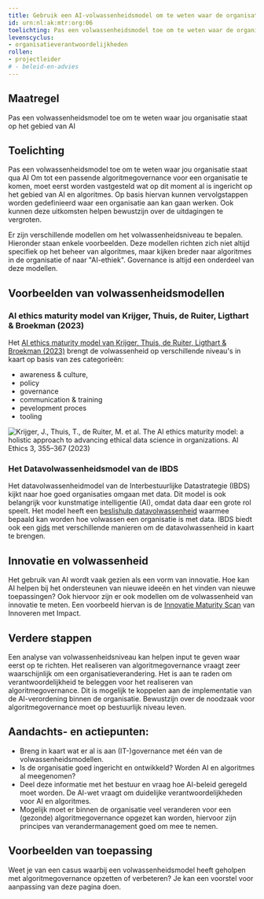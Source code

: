 ```yaml
---
title: Gebruik een AI-volwassenheidsmodel om te weten waar de organisatie staat
id: urn:nl:ak:mtr:org:06
toelichting: Pas een volwassenheidsmodel toe om te weten waar de organisatie staat op het gebied van AI
levenscyclus:
- organisatieverantwoordelijkheden
rollen:
- projectleider
# - beleid-en-advies
---
```


<!-- tags -->

## Maatregel

Pas een volwassenheidsmodel toe om te weten waar jou organisatie staat op het gebied van AI

## Toelichting 
Pas een volwassenheidsmodel toe om te weten waar jou organisatie staat qua AI
Om tot een passende algoritmegovernance voor een organisatie te komen, moet eerst worden vastgesteld wat op dit moment al is ingericht op het gebied van AI en algoritmes. 
Op basis hiervan kunnen vervolgstappen worden gedefinieerd waar een organisatie aan kan gaan werken. Ook kunnen deze uitkomsten helpen bewustzijn over de uitdagingen te vergroten.


Er zijn verschillende modellen om het volwassenheidsniveau te bepalen. Hieronder staan enkele voorbeelden. Deze modellen richten zich niet altijd specifiek op het beheer van algoritmes, maar kijken breder naar algoritmes in de organisatie of naar "AI-ethiek". Governance is altijd een onderdeel van deze modellen.


## Voorbeelden van volwassenheidsmodellen

### AI ethics maturity model van Krijger, Thuis, de Ruiter, Ligthart & Broekman (2023)
Het [AI ethics maturity model van Krijger, Thuis, de Ruiter, Ligthart & Broekman (2023)](https://link.springer.com/article/10.1007/s43681-022-00228-7) brengt de volwassenheid op verschillende niveau's in kaart op basis van zes categorieën:

- awareness & culture, 
- policy
- governance
- communication & training
- pevelopment proces
- tooling

![Krijger, J., Thuis, T., de Ruiter, M. et al. The AI ethics maturity model: a holistic approach to advancing ethical data science in organizations. AI Ethics 3, 355–367 (2023)](https://github.com/user-attachments/assets/07860cdc-9d6c-46f4-aace-cfcdf71e114d)

### Het Datavolwassenheidsmodel van de IBDS
Het datavolwassenheidmodel van de Interbestuurlijke Datastrategie (IBDS) kijkt naar hoe goed organisaties omgaan met data. Dit model is ook belangrijk voor kunstmatige intelligentie (AI), omdat data daar een grote rol speelt. Het model heeft een [beslishulp datavolwassenheid](https://realisatieibds.nl/groups/view/c23ab74c-adb4-424e-917d-773a37968efe/kenniscentrum-van-de-ibds/wiki/view/2447d2a8-6c48-468d-9739-00772688853f/beslishulp-datavolwassenheid) waarmee bepaald kan worden hoe volwassen een organisatie is met data. IBDS biedt ook een [gids](https://realisatieibds.nl/page/view/ad94d97c-4d48-443c-aedd-235b2d0ca8b6/wegwijzer-volwassenheidsmodellen) met verschillende manieren om de datavolwassenheid in kaart te brengen. 

## Innovatie en volwassenheid
Het gebruik van AI wordt vaak gezien als een vorm van innovatie. Hoe kan AI helpen bij het ondersteunen van nieuwe ideeën en het vinden van nieuwe toepassingen? Ook hiervoor zijn er ook modellen om de volwassenheid van innovatie te meten. Een voorbeeld hiervan is de [Innovatie Maturity Scan](https://www.rijksorganisatieodi.nl/innoveren-met-impact/onze-services/innovatie-maturity-scan) van Innoveren met Impact.
 
## Verdere stappen
Een analyse van volwassenheidsniveau kan helpen input te geven waar eerst op te richten.
Het realiseren van algoritmegovernance vraagt zeer waarschijnlijk om een organisatieverandering. 
Het is aan te raden om verantwoordelijkheid te beleggen voor het realiseren van algoritmegovernance.
Dit is mogelijk te koppelen aan de implementatie van de AI-verordening binnen de organisatie. 
Bewustzijn over de noodzaak voor algoritmegovernance moet op bestuurlijk niveau leven. 

## Aandachts- en actiepunten:
* Breng in kaart wat er al is aan (IT-)governance met één van de volwassenheidsmodellen.
* Is de organisatie goed ingericht en ontwikkeld? Worden AI en algoritmes al meegenomen?
* Deel deze informatie met het bestuur en vraag hoe AI-beleid geregeld moet worden. De AI-wet vraagt om duidelijke verantwoordelijkheden voor AI en algoritmes.
* Mogelijk moet er binnen de organisatie veel veranderen voor een (gezonde) algoritmegovernance opgezet kan worden, hiervoor zijn principes van verandermanagement goed om mee te nemen. 
  
## Voorbeelden van toepassing
Weet je van een casus waarbij een volwassenheidsmodel heeft geholpen met algoritmegovernance opzetten of verbeteren? Je kan een voorstel voor aanpassing van deze pagina doen.
